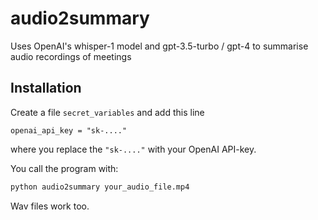 # audio2summary
Uses OpenAI's whisper-1 model and gpt-3.5-turbo / gpt-4 to summarise audio recordings of meetings

## Installation
Create a file `secret_variables` and add this line
```
openai_api_key = "sk-...."
```
where you replace the `"sk-...."` with your OpenAI API-key.

You call the program with:
```python
python audio2summary your_audio_file.mp4
```
Wav files work too.